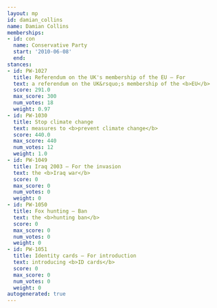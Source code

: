 ```yaml
---
layout: mp
id: damian_collins
name: Damian Collins
memberships:
- id: con
  name: Conservative Party
  start: '2010-06-08'
  end: 
stances:
- id: PW-1027
  title: Referendum on the UK's membership of the EU — For
  text: a referendum on the UK&rsquo;s membership of the <b>EU</b>
  score: 291.0
  max_score: 300
  num_votes: 18
  weight: 0.97
- id: PW-1030
  title: Stop climate change
  text: measures to <b>prevent climate change</b>
  score: 440.0
  max_score: 440
  num_votes: 12
  weight: 1.0
- id: PW-1049
  title: Iraq 2003 — For the invasion
  text: the <b>Iraq war</b>
  score: 0
  max_score: 0
  num_votes: 0
  weight: 0
- id: PW-1050
  title: Fox hunting — Ban
  text: the <b>hunting ban</b>
  score: 0
  max_score: 0
  num_votes: 0
  weight: 0
- id: PW-1051
  title: Identity cards — For introduction
  text: introducing <b>ID cards</b>
  score: 0
  max_score: 0
  num_votes: 0
  weight: 0
autogenerated: true
---
```

